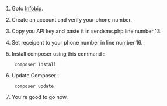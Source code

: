 1. Goto [Infobip](https://infobip.com/).
2. Create an account and verify your phone number.
3. Copy you API key and paste it in sendsms.php line number 13.
4. Set receipent to your phone number in line number 16.
5. Install composer using this command :

        composer install
6. Update Composer :

        composer update
7. You're good to go now.
